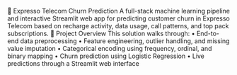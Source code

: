 📱 Expresso Telecom Churn Prediction
A full-stack machine learning pipeline and interactive Streamlit web app for predicting customer churn in Expresso Telecom based on recharge activity, data usage, call patterns, and top pack subscriptions.
🔧 Project Overview
This solution walks through: • End-to-end data preprocessing • Feature engineering, outlier handling, and missing value imputation • Categorical encoding using frequency, ordinal, and binary mapping • Churn prediction using Logistic Regression • Live predictions through a Streamlit web interface
